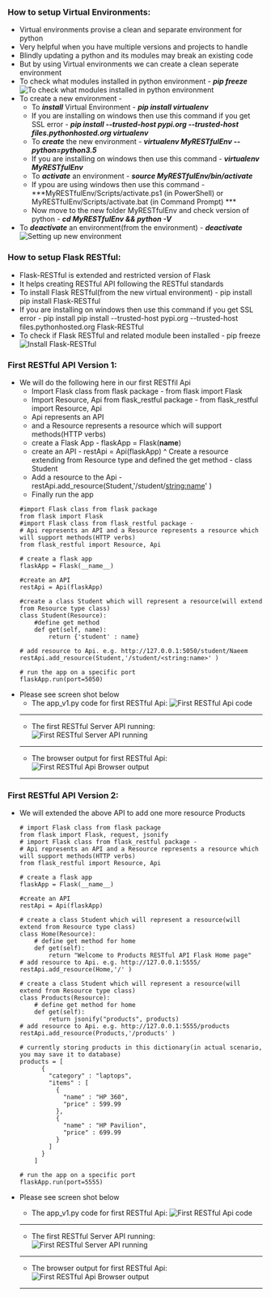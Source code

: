 ### How to setup Virtual Environments:
  * Virtual environments provise a clean and separate environment for python
  * Very helpful when you have multiple versions and projects to handle 
  * Blindly updating a python and its modules may break an existing  code
  * But by using Virtual environments we can create a clean seperate environment 
  * To check what modules installed in python environment - ***pip freeze***
    ![To check what modules installed in python environment](../images/002-03-Pip-Freeze.png)
  * To create a new environment - 
    * To ***install*** Virtual Environment - ***pip install virtualenv***
     * If you are installing on windows then use this command if you get SSL error - ***pip install --trusted-host pypi.org --trusted-host files.pythonhosted.org virtualenv***
    * To ***create*** the new environment - ***virtualenv MyRESTfulEnv --python=python3.5***
     * If  you are installing on windows then use this command - ***virtualenv MyRESTfulEnv***
    * To ***activate*** an environment - ***source MyRESTfulEnv/bin/activate***
     * If ypou are using windows then use this command - ***MyRESTfulEnv/Scripts/activate.ps1 (in PowerShell) or MyRESTfulEnv/Scripts/activate.bat (in Command Prompt) ***
    * Now move to the new folder MyRESTfulEnv and check version of python - ***cd MyRESTfulEnv && python -V***
  * To ***deactivate*** an environment(from the environment) - ***deactivate***
    ![Setting up new environment](../images/002-03-Setting-up-new-enviroment.png)

### How to setup Flask RESTful:
  * Flask-RESTful is extended and restricted version of Flask 
  * It helps creating RESTful API following the RESTful standards
  * To install Flask RESTful(from the new virtual environment) - pip install pip install Flask-RESTful
   * If you are installing on windows then use this command if you get SSL error - pip install pip install --trusted-host pypi.org --trusted-host files.pythonhosted.org Flask-RESTful
  * To check if Flask RESTful and related module been installed  - pip freeze
    ![Install Flask-RESTful](../images/002-03-Install-Flask-RESTful.png)

### First RESTful API Version 1:
  * We will do the following here in our first RESTfil Api
    * Import Flask class from flask package - from flask import Flask
    * Import Resource, Api from flask_restful package - from flask_restful import Resource, Api
    * Api represents an API 
    * and a Resource represents a resource which will support methods(HTTP verbs)
    * create a Flask App - flaskApp = Flask(__name__)
    * create an API - restApi = Api(flaskApp)
    ^ Create a resource extending from Resource type and defined the get method - class Student
    * Add a resource to the Api - restApi.add_resource(Student,'/student/<string:name>' )
    * Finally run the app 
    ```
    #import Flask class from flask package
    from flask import Flask
    #import Flask class from flask_restful package - 
    # Api represents an API and a Resource represents a resource which will support methods(HTTP verbs)
    from flask_restful import Resource, Api

    # create a flask app
    flaskApp = Flask(__name__)

    #create an API 
    restApi = Api(flaskApp)

    #create a class Student which will represent a resource(will extend from Resource type class)
    class Student(Resource):
        #define get method
        def get(self, name):
            return {'student' : name}

    # add resource to Api. e.g. http://127.0.0.1:5050/student/Naeem 
    restApi.add_resource(Student,'/student/<string:name>' )

    # run the app on a specific port
    flaskApp.run(port=5050)

    ```
  * Please see screen shot below
    * The app_v1.py code for first RESTful Api:
    ![First RESTful Api code](../images/002-03-FirstRestfulAPI-ServerCode.png)
    ---------------------------------------------------------------------------------
    * The first RESTful Server API running:
    ![First RESTful Server API running](../images/002-03-FirstRestfulAPI-Server-Running.png)
    ---------------------------------------------------------------------------------
    * The browser output for first RESTful Api:
    ![First RESTful Api Browser output](../images/002-03-FirstRestfu;API-BrowserOutput.png)
    ---------------------------------------------------------------------------------


### First RESTful API Version 2:
  * We will extended the above API to add one more resource Products

    ```
    # import Flask class from flask package
    from flask import Flask, request, jsonify
    # import Flask class from flask_restful package - 
    # Api represents an API and a Resource represents a resource which will support methods(HTTP verbs)
    from flask_restful import Resource, Api

    # create a flask app
    flaskApp = Flask(__name__)

    #create an API 
    restApi = Api(flaskApp)

    # create a class Student which will represent a resource(will extend from Resource type class)
    class Home(Resource):
        # define get method for home
        def get(self):
            return "Welcome to Products RESTful API Flask Home page"
    # add resource to Api. e.g. http://127.0.0.1:5555/ 
    restApi.add_resource(Home,'/' )

    # create a class Student which will represent a resource(will extend from Resource type class)
    class Products(Resource):
        # define get method for home
        def get(self):
            return jsonify("products", products)
    # add resource to Api. e.g. http://127.0.0.1:5555/products
    restApi.add_resource(Products,'/products' )

    # currently storing products in this dictionary(in actual scenario, you may save it to database)
    products = [
          {
            "category" : "laptops",
            "items" : [
              {
                "name" : "HP 360",
                "price" : 599.99
              },
              {
                "name" : "HP Pavilion",
                "price" : 699.99
              }
            ]
          }
        ]

    # run the app on a specific port
    flaskApp.run(port=5555)

    ```
  * Please see screen shot below
    * The app_v1.py code for first RESTful Api:
    ![First RESTful Api code](../images/002-03-FirstRestfulAPI-ServerCode-2.png)
    ---------------------------------------------------------------------------------
    * The first RESTful Server API running:
    ![First RESTful Server API running](../images/002-03-FirstRestfulAPI-Server-Running-2.png)
    ---------------------------------------------------------------------------------
    * The browser output for first RESTful Api:
    ![First RESTful Api Browser output](../images/002-03-FirstRestfu;API-BrowserOutput3.png)
    ---------------------------------------------------------------------------------




